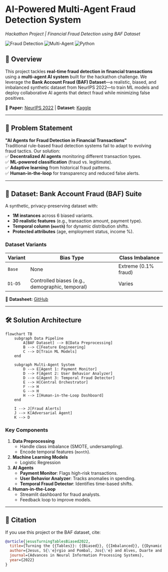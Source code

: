 # **AI-Powered Multi-Agent Fraud Detection System**  
*Hackathon Project | Financial Fraud Detection using BAF Dataset*  

![Fraud Detection](https://img.shields.io/badge/domain-fraud_detection-red) ![Multi-Agent](https://img.shields.io/badge/architecture-multi_agent-blue) ![Python](https://img.shields.io/badge/python-3.7%2B-green)  

## **📌 Overview**  
This project tackles **real-time fraud detection in financial transactions** using a **multi-agent AI system** built for the hackathon challenge. We leverage the **Bank Account Fraud (BAF) Dataset**—a realistic, biased, and imbalanced synthetic dataset from NeurIPS 2022—to train ML models and deploy collaborative AI agents that detect fraud while minimizing false positives.  

🔗 **Paper:** [NeurIPS 2022](https://arxiv.org/abs/2211.13358) | **Dataset:** [Kaggle](https://www.kaggle.com/datasets/feedzai/bank-account-fraud)  

---

## **🎯 Problem Statement**  
**"AI Agents for Fraud Detection in Financial Transactions"**  
Traditional rule-based fraud detection systems fail to adapt to evolving fraud tactics. Our solution:  
✅ **Decentralized AI agents** monitoring different transaction types.  
✅ **ML-powered classification** (fraud vs. legitimate).  
✅ **Adaptive learning** from historical fraud patterns.  
✅ **Human-in-the-loop** for transparency and reduced false alerts.  


---

## **📂 Dataset: Bank Account Fraud (BAF) Suite**  
A synthetic, privacy-preserving dataset with:  
- **1M instances** across 6 biased variants.  
- **30 realistic features** (e.g., transaction amount, payment type).  
- **Temporal column (`month`)** for dynamic distribution shifts.  
- **Protected attributes** (age, employment status, income %).  

### **Dataset Variants**  
| Variant | Bias Type | Class Imbalance |  
|---------|-----------|-----------------|  
| `Base`  | None      | Extreme (0.1% fraud) |  
| `D1-D5` | Controlled biases (e.g., demographic, temporal) | Varies |  

📄 **Datasheet:** [GitHub](https://github.com/feedzai/bank-account-fraud/blob/main/documents/datasheet.pdf)  

---

## **🛠️ Solution Architecture**  
```mermaid
flowchart TB
    subgraph Data Pipeline
        A[BAF Dataset] --> B[Data Preprocessing]
        B --> C[Feature Engineering]
        C --> D[Train ML Models]
    end

    subgraph Multi-Agent System
        D --> E[Agent 1: Payment Monitor]
        D --> F[Agent 2: User Behavior Analyzer]
        D --> G[Agent 3: Temporal Fraud Detector]
        E --> H[Central Orchestrator]
        F --> H
        G --> H
        H --> I[Human-in-the-Loop Dashboard]
    end

    I --> J[Fraud Alerts]
    J --> K[Adversarial Agent]
    K --> D
```

### **Key Components**  
1. **Data Preprocessing**  
   - Handle class imbalance (SMOTE, undersampling).  
   - Encode temporal features (`month`).  
2. **Machine Learning Models**  
   - Logistic Regression
3. **AI Agents**  
   - **Payment Monitor**: Flags high-risk transactions.  
   - **User Behavior Analyzer**: Tracks anomalies in spending.  
   - **Temporal Fraud Detector**: Identifies time-based shifts.  
4. **Human-in-the-Loop**  
   - Streamlit dashboard for fraud analysts.  
   - Feedback loop to improve models.  


---

## **📜 Citation**  
If you use this project or the BAF dataset, cite:  
```bibtex
@article{jesusTurningTablesBiased2022,
  title={Turning the {{Tables}}: {{Biased}}, {{Imbalanced}}, {{Dynamic Tabular Datasets}} for {{ML Evaluation}}},
  author={Jesus, S{\'e}rgio and Pombal, Jos{\'e} and Alves, Duarte and Cruz, Andr{\'e} and Saleiro, Pedro and Ribeiro, Rita P. and Gama, Jo{\~a}o and Bizarro, Pedro},
  journal={Advances in Neural Information Processing Systems},
  year={2022}
}
```

